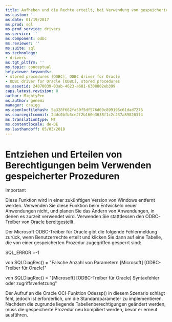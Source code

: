 ```yaml
---
title: Aufheben und die Rechte erteilt, bei Verwendung von gespeicherten Prozeduren | Microsoft Docs
ms.custom: ''
ms.date: 01/19/2017
ms.prod: sql
ms.prod_service: drivers
ms.service: ''
ms.component: odbc
ms.reviewer: ''
ms.suite: sql
ms.technology:
- drivers
ms.tgt_pltfrm: ''
ms.topic: conceptual
helpviewer_keywords:
- stored procedures [ODBC], ODBC driver for Oracle
- ODBC driver for Oracle [ODBC], stored procedures
ms.assetid: 24070039-03ab-4623-a681-6308802eb399
caps.latest.revision: 8
author: MightyPen
ms.author: genemi
manager: craigg
ms.openlocfilehash: 5a328f662fa50f5df576d09c899195c61dad7276
ms.sourcegitcommit: 2ddc0bfb3ce2f2b160e3638f1c2c237a898263f4
ms.translationtype: MT
ms.contentlocale: de-DE
ms.lasthandoff: 05/03/2018
---
```

# <a name="revoking-and-granting-rights-when-using-stored-procedures"></a>Entziehen und Erteilen von Berechtigungen beim Verwenden gespeicherter Prozeduren
> [!IMPORTANT]  
>  Diese Funktion wird in einer zukünftigen Version von Windows entfernt werden. Verwenden Sie diese Funktion beim Entwickeln neuer Anwendungen nicht, und planen Sie das Ändern von Anwendungen, in denen es zurzeit verwendet wird. Verwenden Sie stattdessen den ODBC-Treiber von Oracle bereitgestellt.  
  
 Der Microsoft ODBC-Treiber für Oracle gibt die folgende Fehlermeldung zurück, wenn Benutzerrechte erteilt und klicken Sie dann auf eine Tabelle, die von einer gespeicherten Prozedur zugegriffen gesperrt sind:  
  
 SQL_ERROR =-1  
  
 von SQLDiagRec() = "Falsche Anzahl von Parametern [Microsoft] [ODBC-Treiber für Oracle]"  
  
 von SQLDiagRec() = "[Microsoft] [ODBC-Treiber für Oracle] Syntaxfehler oder zugriffsverletzung"  
  
 Der Aufruf an die Oracle OCI-Funktion Odessp() in diesem Szenario schlägt fehl, jedoch ist erforderlich, um die Standardparameter zu implementieren. Nachdem die zugrunde liegende Tabellenberechtigungen geändert werden, muss die gespeicherte Prozedur neu kompiliert werden, bevor er erneut ausführen.
